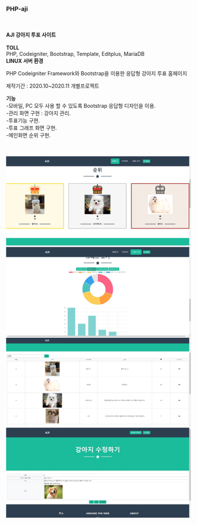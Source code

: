 ### PHP-aji

</br></br>
**AJI 강아지 투표 사이트** </br></br>
**TOLL**  
PHP, Codeigniter, Bootstrap, Template, Editplus, MariaDB  
**LINUX 서버 환경**  


PHP Codeigniter Framework와 Bootstrap을 이용한 응답형 강아지 투표 홈페이지

제작기간 : 2020.10~2020.11 개별프로젝트  

**기능**  
-모바일, PC 모두 사용 할 수 있도록 Bootstrap 응답형 디자인을 이용.  
-관리 화면 구현 : 강아지 관리.  
-투표기능 구현.  
-투표 그래프 화면 구현.  
-메인화면 순위 구현.   
</br></br>

![images](/images/1.JPG)  
![images](/images/2.JPG)  
![images](/images/3.JPG)  
![images](/images/4.JPG)  

